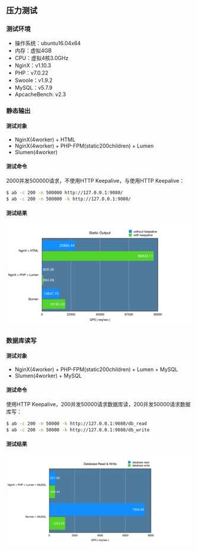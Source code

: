 ## 压力测试

### 测试环境
* 操作系统：ubuntu16.04x64
* 内存：虚拟4GB
* CPU：虚拟4核3.0GHz
* NginX：v1.10.3
* PHP：v7.0.22
* Swoole：v1.9.2
* MySQL：v5.7.9
* ApcacheBench: v2.3

### 静态输出

#### 测试对象

* NginX(4worker) + HTML
* NginX(4worker) + PHP-FPM(static200children) + Lumen
* Slumen(4worker)

#### 测试命令
2000并发500000请求，不使用HTTP Keepalive，与使用HTTP Keepalive：
```bash
$ ab -c 200 -n 500000 http://127.0.0.1:9080/
$ ab -c 200 -n 500000 -k http://127.0.0.1:9080/
```
#### 测试结果

![Static Output](_media/pressure_test_static_output.jpg)

### 数据库读写

#### 测试对象

* NginX(4worker) + PHP-FPM(static200children) + Lumen + MySQL
* Slumen(4worker) + MySQL

#### 测试命令
使用HTTP Keepalive，200并发50000请求数据库读，200并发50000请求数据库写：
```bash
$ ab -c 200 -n 50000 -k http://127.0.0.1:9080/db_read
$ ab -c 200 -n 50000 -k http://127.0.0.1:9080/db_write
```
#### 测试结果

![Database Read & Write](_media/pressure_test_database_rw.jpg)

